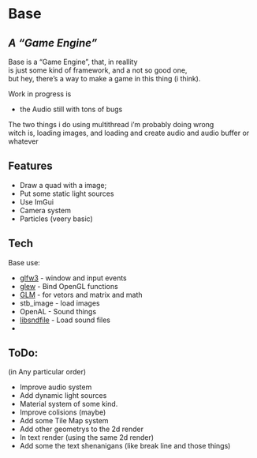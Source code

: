 <h1 class="code-line" data-line-start=0 data-line-end=1 ><a id="Base_0"></a>Base</h1>
<h2 class="code-line" data-line-start=1 data-line-end=2 ><a id="_A_Game_Engine__1"></a><em>A “Game Engine”</em></h2>
<p class="has-line-data" data-line-start="3" data-line-end="6">Base is a “Game Engine”, that, in reallity<br>
is just some kind of framework, and a not so good one,<br>
but hey, there’s a way to make a game in this thing (i think).</p>
<p class="has-line-data" data-line-start="7" data-line-end="8">Work in progress is</p>
<ul>
<li class="has-line-data" data-line-start="8" data-line-end="10">the Audio still with tons of bugs</li>
</ul>
<p class="has-line-data" data-line-start="10" data-line-end="12">The two things i do using multithread i’m probably doing wrong<br>
witch is, loading images, and loading and create audio and audio buffer or whatever</p>
<h2 class="code-line" data-line-start=13 data-line-end=14 ><a id="Features_13"></a>Features</h2>
<ul>
<li class="has-line-data" data-line-start="15" data-line-end="16">Draw a quad with a image;</li>
<li class="has-line-data" data-line-start="16" data-line-end="17">Put some static light sources</li>
<li class="has-line-data" data-line-start="17" data-line-end="18">Use ImGui</li>
<li class="has-line-data" data-line-start="18" data-line-end="19">Camera system</li>
<li class="has-line-data" data-line-start="19" data-line-end="21">Particles (veery basic)</li>
</ul>
<h2 class="code-line" data-line-start=21 data-line-end=22 ><a id="Tech_21"></a>Tech</h2>
<p class="has-line-data" data-line-start="23" data-line-end="24">Base use:</p>
<ul>
<li class="has-line-data" data-line-start="25" data-line-end="26"><a href="https://github.com/glfw/glfw">glfw3</a> - window and input events</li>
<li class="has-line-data" data-line-start="26" data-line-end="27"><a href="http://glew.sourceforge.net/">glew</a> - Bind OpenGL functions</li>
<li class="has-line-data" data-line-start="27" data-line-end="28"><a href="https://github.com/g-truc/glm">GLM</a> - for vetors and matrix and math</li>
<li class="has-line-data" data-line-start="28" data-line-end="29">stb_image - load images</li>
<li class="has-line-data" data-line-start="29" data-line-end="30">OpenAL - Sound things</li>
<li class="has-line-data" data-line-start="30" data-line-end="31"><a href="https://github.com/libsndfile/libsndfile">libsndfile</a> - Load sound files</li>
<li class="has-line-data" data-line-start="31" data-line-end="32"></li>
</ul>
<h2 class="code-line" data-line-start=32 data-line-end=33 ><a id="ToDo_32"></a>ToDo:</h2>
<p class="has-line-data" data-line-start="33" data-line-end="34">(in Any particular order)</p>
<ul>
<li class="has-line-data" data-line-start="34" data-line-end="35">Improve audio system</li>
<li class="has-line-data" data-line-start="35" data-line-end="36">Add dynamic light sources</li>
<li class="has-line-data" data-line-start="36" data-line-end="37">Material system of some kind.</li>
<li class="has-line-data" data-line-start="37" data-line-end="38">Improve colisions (maybe)</li>
<li class="has-line-data" data-line-start="38" data-line-end="39">Add some Tile Map system</li>
<li class="has-line-data" data-line-start="39" data-line-end="40">Add other geometrys to the 2d render</li>
<li class="has-line-data" data-line-start="40" data-line-end="41">In text render (using the same 2d render)</li>
<li class="has-line-data" data-line-start="41" data-line-end="42">Add some the text shenanigans (like break line and those things)</li>
</ul>